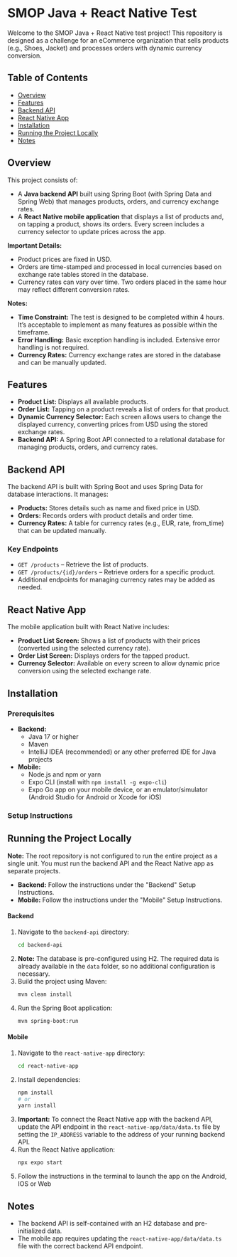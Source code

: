 # SMOP Java + React Native Test

Welcome to the SMOP Java + React Native test project! This repository is designed as a challenge for an eCommerce organization that sells products (e.g., Shoes, Jacket) and processes orders with dynamic currency conversion.

## Table of Contents
- [Overview](#overview)
- [Features](#features)
- [Backend API](#backend-api)
- [React Native App](#react-native-app)
- [Installation](#installation)
- [Running the Project Locally](#running-the-project-locally)
- [Notes](#notes)

## Overview
This project consists of:
- A **Java backend API** built using Spring Boot (with Spring Data and Spring Web) that manages products, orders, and currency exchange rates.
- A **React Native mobile application** that displays a list of products and, on tapping a product, shows its orders. Every screen includes a currency selector to update prices across the app.

**Important Details:**
- Product prices are fixed in USD.
- Orders are time-stamped and processed in local currencies based on exchange rate tables stored in the database.
- Currency rates can vary over time. Two orders placed in the same hour may reflect different conversion rates.

**Notes:**
- **Time Constraint:** The test is designed to be completed within 4 hours. It’s acceptable to implement as many features as possible within the timeframe.
- **Error Handling:** Basic exception handling is included. Extensive error handling is not required.
- **Currency Rates:** Currency exchange rates are stored in the database and can be manually updated.

## Features
- **Product List:** Displays all available products.
- **Order List:** Tapping on a product reveals a list of orders for that product.
- **Dynamic Currency Selector:** Each screen allows users to change the displayed currency, converting prices from USD using the stored exchange rates.
- **Backend API:** A Spring Boot API connected to a relational database for managing products, orders, and currency rates.

## Backend API
The backend API is built with Spring Boot and uses Spring Data for database interactions. It manages:
- **Products:** Stores details such as name and fixed price in USD.
- **Orders:** Records orders with product details and order time.
- **Currency Rates:** A table for currency rates (e.g., EUR, rate, from_time) that can be updated manually.

### Key Endpoints
- `GET /products` – Retrieve the list of products.
- `GET /products/{id}/orders` – Retrieve orders for a specific product.
- Additional endpoints for managing currency rates may be added as needed.

## React Native App
The mobile application built with React Native includes:
- **Product List Screen:** Shows a list of products with their prices (converted using the selected currency rate).
- **Order List Screen:** Displays orders for the tapped product.
- **Currency Selector:** Available on every screen to allow dynamic price conversion using the selected exchange rate.

## Installation

### Prerequisites
- **Backend:**
    - Java 17 or higher
    - Maven
    - IntelliJ IDEA (recommended) or any other preferred IDE for Java projects
- **Mobile:**
    - Node.js and npm or yarn
    - Expo CLI (install with `npm install -g expo-cli`)
    - Expo Go app on your mobile device, or an emulator/simulator (Android Studio for Android or Xcode for iOS)

### Setup Instructions

## Running the Project Locally
**Note:** The root repository is not configured to run the entire project as a single unit. You must run the backend API and the React Native app as separate projects.

- **Backend:** Follow the instructions under the "Backend" Setup Instructions.
- **Mobile:** Follow the instructions under the "Mobile" Setup Instructions.

#### Backend
1. Navigate to the `backend-api` directory:
    ```bash
    cd backend-api
    ```
2. **Note:** The database is pre-configured using H2. The required data is already available in the `data` folder, so no additional configuration is necessary.
3. Build the project using Maven:
    ```bash
    mvn clean install
    ```
4. Run the Spring Boot application:
    ```bash
    mvn spring-boot:run
    ```

#### Mobile
1. Navigate to the `react-native-app` directory:
    ```bash
    cd react-native-app
    ```
2. Install dependencies:
    ```bash
    npm install
    # or
    yarn install
    ```
3. **Important:** To connect the React Native app with the backend API, update the API endpoint in the `react-native-app/data/data.ts` file by setting the `IP_ADDRESS` variable to the address of your running backend API.
4. Run the React Native application:
    ```bash
    npx expo start
    ```
5. Follow the instructions in the terminal to launch the app on the Android, IOS or Web

## Notes
- The backend API is self-contained with an H2 database and pre-initialized data.
- The mobile app requires updating the `react-native-app/data/data.ts` file with the correct backend API endpoint.
